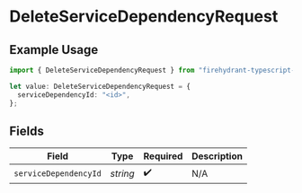 # DeleteServiceDependencyRequest

## Example Usage

```typescript
import { DeleteServiceDependencyRequest } from "firehydrant-typescript-sdk/models/operations";

let value: DeleteServiceDependencyRequest = {
  serviceDependencyId: "<id>",
};
```

## Fields

| Field                 | Type                  | Required              | Description           |
| --------------------- | --------------------- | --------------------- | --------------------- |
| `serviceDependencyId` | *string*              | :heavy_check_mark:    | N/A                   |
